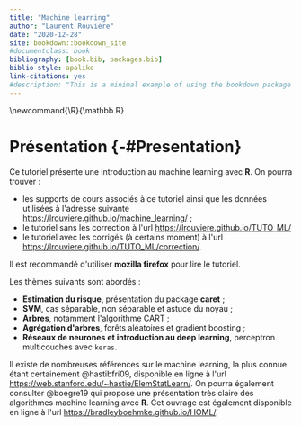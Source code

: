 ```yaml
--- 
title: "Machine learning"
author: "Laurent Rouvière"
date: "2020-12-28"
site: bookdown::bookdown_site
#documentclass: book
bibliography: [book.bib, packages.bib]
biblio-style: apalike
link-citations: yes
#description: "This is a minimal example of using the bookdown package to write a book. The output format for this example is bookdown::gitbook."
---
```


\newcommand{\R}{\mathbb R}




















# Présentation {-#Presentation}



Ce tutoriel  présente une introduction au machine learning avec **R**. On pourra trouver :

* les supports de cours associés à ce tutoriel ainsi que les données utilisées à l'adresse suivante <https://lrouviere.github.io/machine_learning/> ;
* le tutoriel sans les correction à l'url <https://lrouviere.github.io/TUTO_ML/>
* le tutoriel avec les corrigés (à certains moment) à l'url <https://lrouviere.github.io/TUTO_ML/correction/>. 

Il est recommandé d'utiliser **mozilla firefox** pour lire le tutoriel.


Les thèmes suivants sont abordés :

- **Estimation du risque**, présentation du package **caret** ;
- **SVM**, cas séparable, non séparable et astuce du noyau ;
- **Arbres**, notamment l'algorithme CART ;
- **Agrégation d'arbres**, forêts aléatoires et gradient boosting ;
- **Réseaux de neurones et introduction au deep learning**, perceptron multicouches avec `keras`.


 Il existe de nombreuses références sur le machine learning, la plus connue étant certainement @hastibfri09, disponible en ligne à l'url <https://web.stanford.edu/~hastie/ElemStatLearn/>. On pourra également consulter @boegre19 qui propose une présentation très claire des algorithmes machine learning avec **R**. Cet ouvrage est également disponible en ligne à l'url <https://bradleyboehmke.github.io/HOML/>.




